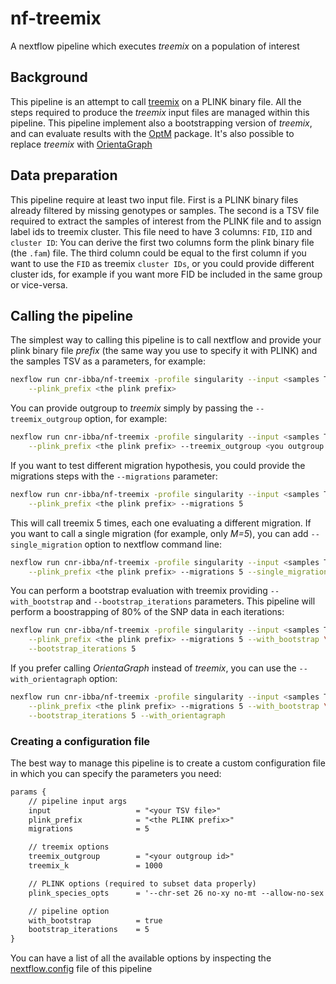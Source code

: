 
# nf-treemix

A nextflow pipeline which executes *treemix* on a population of interest

## Background

This pipeline is an attempt to call [treemix](https://bitbucket.org/nygcresearch/treemix/wiki/Home)
on a PLINK binary file. All the steps required to produce the *treemix* input files
are managed within this pipeline.
This pipeline implement also a bootstrapping version of *treemix*, and can evaluate
results with the [OptM](https://cran.r-project.org/web/packages/OptM/index.html)
package. It's also possible to replace *treemix* with [OrientaGraph](https://github.com/sriramlab/OrientAGraph)

## Data preparation

This pipeline require at least two input file. First is a PLINK binary files already
filtered by missing genotypes or samples. The second is a TSV file required to extract
the samples of interest from the PLINK file and to assign label ids to treemix cluster.
This file need to have 3 columns: `FID`, `IID` and `cluster ID`: You can derive the first
two columns form the plink binary file (the `.fam`) file. The third column could be
equal to the first column if you want to use the `FID` as treemix `cluster IDs`, or
you could provide different cluster ids, for example if you want more FID be included
in the same group or vice-versa.

## Calling the pipeline

The simplest way to calling this pipeline is to call nextflow and provide your
plink binary file *prefix* (the same way you use to specify it with PLINK)
and the samples TSV as a parameters, for example:

```bash
nexflow run cnr-ibba/nf-treemix -profile singularity --input <samples TSV> \
    --plink_prefix <the plink prefix>
```

You can provide outgroup to *treemix* simply by passing the `--treemix_outgroup`
option, for example:

```bash
nexflow run cnr-ibba/nf-treemix -profile singularity --input <samples TSV> \
    --plink_prefix <the plink prefix> --treemix_outgroup <you outgroup ID>
```

If you want to test different migration hypothesis, you could provide the
migrations steps with the `--migrations` parameter:

```bash
nexflow run cnr-ibba/nf-treemix -profile singularity --input <samples TSV> \
    --plink_prefix <the plink prefix> --migrations 5
```

This will call treemix 5 times, each one evaluating a different migration. If you
want to call a single migration (for example, only *M=5*), you can add `--single_migration`
option to nextflow command line:

```bash
nexflow run cnr-ibba/nf-treemix -profile singularity --input <samples TSV> \
    --plink_prefix <the plink prefix> --migrations 5 --single_migration
```

You can perform a bootstrap evaluation with treemix providing `--with_bootstrap`
and `--bootstrap_iterations` parameters. This pipeline will perform a boostrapping
of 80% of the SNP data in each iterations:

```bash
nexflow run cnr-ibba/nf-treemix -profile singularity --input <samples TSV> \
    --plink_prefix <the plink prefix> --migrations 5 --with_bootstrap \
    --bootstrap_iterations 5
```

If you prefer calling *OrientaGraph* instead of *treemix*, you can use the
`--with_orientagraph` option:

```bash
nexflow run cnr-ibba/nf-treemix -profile singularity --input <samples TSV> \
    --plink_prefix <the plink prefix> --migrations 5 --with_bootstrap \
    --bootstrap_iterations 5 --with_orientagraph
```

### Creating a configuration file

The best way to manage this pipeline is to create a custom configuration file in
which you can specify the parameters you need:

```txt
params {
    // pipeline input args
    input                   = "<your TSV file>"
    plink_prefix            = "<the PLINK prefix>"
    migrations              = 5

    // treemix options
    treemix_outgroup        = "<your outgroup id>"
    treemix_k               = 1000

    // PLINK options (required to subset data properly)
    plink_species_opts      = '--chr-set 26 no-xy no-mt --allow-no-sex'

    // pipeline option
    with_bootstrap          = true
    bootstrap_iterations    = 5
}
```

You can have a list of all the available options by inspecting the
[nextflow.config](https://github.com/cnr-ibba/nf-treemix/blob/master/nextflow.config)
file of this pipeline
